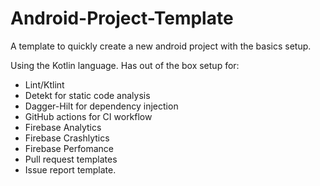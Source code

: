 # Android-Project-Template

A template to quickly create a new android project with the basics setup. 

Using the Kotlin language.
Has out of the box setup for: 
- Lint/Ktlint
- Detekt for static code analysis
- Dagger-Hilt for dependency injection
- GitHub actions for CI workflow
- Firebase Analytics
- Firebase Crashlytics
- Firebase Perfomance
- Pull request templates
- Issue report template.

